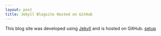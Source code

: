 ```yaml
---
layout: post
title: Jekyll Blogsite Hosted on GitHub
---
```



This blog site was developed using [Jekyll](http://jekyllrb.com/) and is hosted on GitHub.  [setup](http://www.smashingmagazine.com/2014/08/01/build-blog-jekyll-github-pages/)
